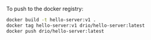 To push to the docker registry:

```sh
docker build -t hello-server:v1 .
docker tag hello-server:v1 drio/hello-server:latest
docker push drio/hello-server:latest
```
